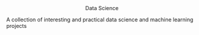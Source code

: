 <center>Data Science</center>

A collection of interesting and practical data science and machine learning projects

